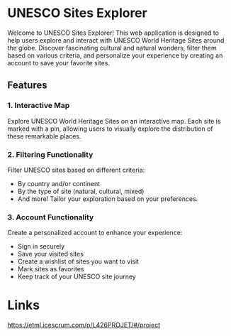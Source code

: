 # UNESCO Sites Explorer

Welcome to UNESCO Sites Explorer! This web application is designed to help users explore and interact with UNESCO World Heritage Sites around the globe. Discover fascinating cultural and natural wonders, filter them based on various criteria, and personalize your experience by creating an account to save your favorite sites.

## Features

### 1. Interactive Map

Explore UNESCO World Heritage Sites on an interactive map. Each site is marked with a pin, allowing users to visually explore the distribution of these remarkable places.

### 2. Filtering Functionality

Filter UNESCO sites based on different criteria:
- By country and/or continent
- By the type of site (natural, cultural, mixed)
- And more! Tailor your exploration based on your preferences.

### 3. Account Functionality

Create a personalized account to enhance your experience:
- Sign in securely
- Save your visited sites
- Create a wishlist of sites you want to visit
- Mark sites as favorites
- Keep track of your UNESCO site journey
  
# Links

https://etml.icescrum.com/p/L426PROJET/#/project


